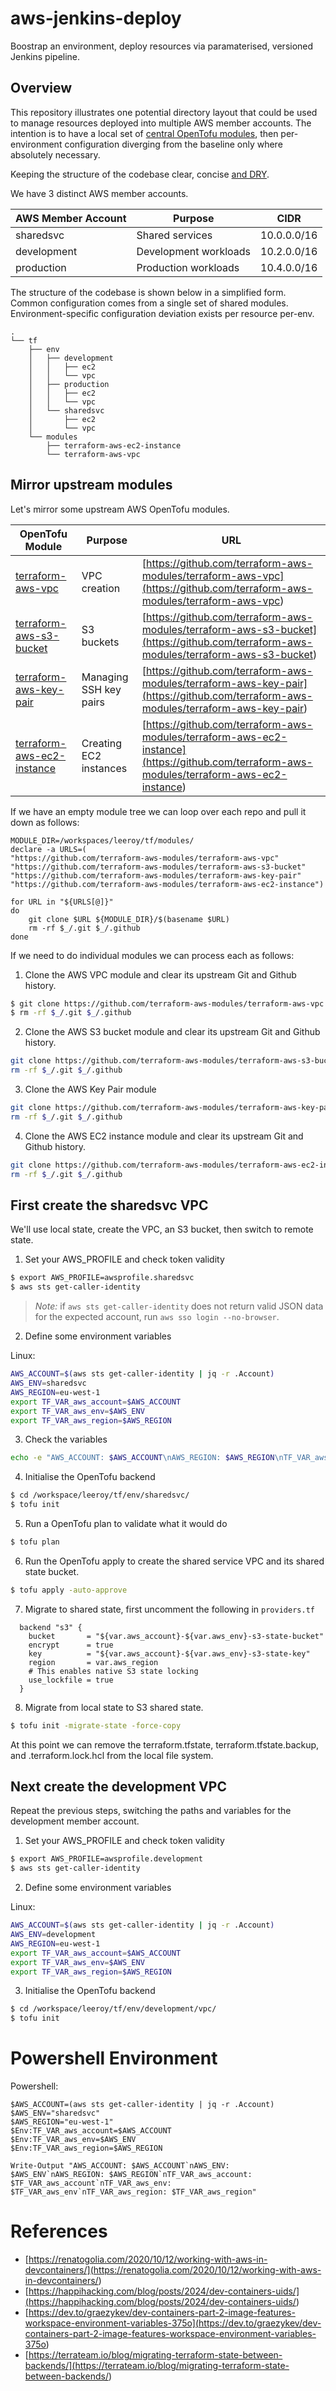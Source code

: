 # aws-jenkins-deploy
Boostrap an environment, deploy resources via paramaterised, versioned Jenkins pipeline.

## Overview
This repository illustrates one potential directory layout that could be used to manage resources deployed into multiple AWS member accounts. The intention is to have a local set of [central OpenTofu modules](<https://github.com/terraform-aws-modules>), then per-environment configuration diverging from the baseline only where absolutely necessary. 

Keeping the structure of the codebase clear, concise [and DRY](<https://en.wikipedia.org/wiki/Don%27t_repeat_yourself>).

We have 3 distinct AWS member accounts.

| AWS Member Account | Purpose               | CIDR        |
| ---                | ---                   | ---         |
| sharedsvc          | Shared services       | 10.0.0.0/16 |
| development        | Development workloads | 10.2.0.0/16 |
| production         | Production workloads  | 10.4.0.0/16 |

The structure of the codebase is shown below in a simplified form. Common configuration comes from a single set of shared modules. Environment-specific configuration deviation exists per resource per-env. 

```
.
└── tf
    ├── env
    │   ├── development
    │   │   ├── ec2
    │   │   └── vpc
    │   ├── production
    │   │   ├── ec2
    │   │   └── vpc
    │   └── sharedsvc
    │       ├── ec2
    │       └── vpc
    └── modules
        ├── terraform-aws-ec2-instance
        └── terraform-aws-vpc
```                

## Mirror upstream modules 

Let's mirror some upstream AWS OpenTofu modules.

| OpenTofu Module   | Purpose               | URL        |
| ---                | ---                   | ---         |
| [terraform-aws-vpc](<https://github.com/terraform-aws-modules/terraform-aws-vpc>) | VPC creation | [https://github.com/terraform-aws-modules/terraform-aws-vpc](<https://github.com/terraform-aws-modules/terraform-aws-vpc>) |
| [terraform-aws-s3-bucket](<https://github.com/terraform-aws-modules/terraform-aws-s3-bucket>)              | S3 buckets | [https://github.com/terraform-aws-modules/terraform-aws-s3-bucket](<https://github.com/terraform-aws-modules/terraform-aws-s3-bucket>) |
| [terraform-aws-key-pair](<https://github.com/terraform-aws-modules/terraform-aws-key-pair>) | Managing SSH key pairs  | [https://github.com/terraform-aws-modules/terraform-aws-key-pair](<https://github.com/terraform-aws-modules/terraform-aws-key-pair>) |
| [terraform-aws-ec2-instance](<https://github.com/terraform-aws-modules/terraform-aws-ec2-instance>)| Creating EC2 instances| [https://github.com/terraform-aws-modules/terraform-aws-ec2-instance](<https://github.com/terraform-aws-modules/terraform-aws-ec2-instance>)

If we have an empty module tree we can loop over each repo and pull it down as follows:

```
MODULE_DIR=/workspaces/leeroy/tf/modules/
declare -a URLS=(
"https://github.com/terraform-aws-modules/terraform-aws-vpc"
"https://github.com/terraform-aws-modules/terraform-aws-s3-bucket"
"https://github.com/terraform-aws-modules/terraform-aws-key-pair"
"https://github.com/terraform-aws-modules/terraform-aws-ec2-instance")

for URL in "${URLS[@]}"
do
    git clone $URL ${MODULE_DIR}/$(basename $URL)
    rm -rf $_/.git $_/.github
done
```

If we need to do individual modules we can process each as follows:

1. Clone the AWS VPC module and clear its upstream Git and Github history.
```bash
$ git clone https://github.com/terraform-aws-modules/terraform-aws-vpc /workspaces/leeroy/tf/modules/terraform-aws-vpc
$ rm -rf $_/.git $_/.github
```

2. Clone the AWS S3 bucket module and clear its upstream Git and Github history.
```bash
git clone https://github.com/terraform-aws-modules/terraform-aws-s3-bucket /workspaces/leeroy/tf/modules/terraform-aws-s3-bucket
rm -rf $_/.git $_/.github
```

3. Clone the AWS Key Pair module
```bash
git clone https://github.com/terraform-aws-modules/terraform-aws-key-pair /workspaces/leeroy/tf/modules/terraform-aws-key-pair
rm -rf $_/.git $_/.github
```

4. Clone the AWS EC2 instance module and clear its upstream Git and Github history.
```bash
git clone https://github.com/terraform-aws-modules/terraform-aws-ec2-instance /workspaces/leeroy/tf/modules/terraform-aws-ec2-instance
rm -rf $_/.git $_/.github
```

## First create the sharedsvc VPC

We'll use local state, create the VPC, an S3 bucket, then switch to remote state.

1. Set your AWS_PROFILE and check token validity

```bash
$ export AWS_PROFILE=awsprofile.sharedsvc
$ aws sts get-caller-identity
```

> *Note:* if `aws sts get-caller-identity` does not return valid JSON data for the expected account, run `aws sso login --no-browser`.

2. Define some environment variables

Linux:
```bash
AWS_ACCOUNT=$(aws sts get-caller-identity | jq -r .Account)
AWS_ENV=sharedsvc
AWS_REGION=eu-west-1
export TF_VAR_aws_account=$AWS_ACCOUNT
export TF_VAR_aws_env=$AWS_ENV
export TF_VAR_aws_region=$AWS_REGION
```

3. Check the variables

```bash
echo -e "AWS_ACCOUNT: $AWS_ACCOUNT\nAWS_REGION: $AWS_REGION\nTF_VAR_aws_account: $TF_VAR_aws_account\nTF_VAR_aws_region: $TF_VAR_aws_region\n"
```

4. Initialise the OpenTofu backend

```bash
$ cd /workspace/leeroy/tf/env/sharedsvc/
$ tofu init
```

5. Run a OpenTofu plan to validate what it would do

```bash
$ tofu plan
```

6. Run the OpenTofu apply to create the shared service VPC and its shared state bucket.

```bash
$ tofu apply -auto-approve
```

7. Migrate to shared state, first uncomment the following in `providers.tf`

```hcl
  backend "s3" {
    bucket       = "${var.aws_account}-${var.aws_env}-s3-state-bucket"
    encrypt      = true
    key          = "${var.aws_account}-${var.aws_env}-s3-state-key"
    region       = var.aws_region
    # This enables native S3 state locking
    use_lockfile = true
  }
```

8. Migrate from local state to S3 shared state.

```bash
$ tofu init -migrate-state -force-copy
```

At this point we can remove the terraform.tfstate, terraform.tfstate.backup, and .terraform.lock.hcl from the local file system. 

## Next create the development VPC

Repeat the previous steps, switching the paths and variables for the development member account.

1. Set your AWS_PROFILE and check token validity

```bash
$ export AWS_PROFILE=awsprofile.development
$ aws sts get-caller-identity
```

2. Define some environment variables

Linux:
```bash
AWS_ACCOUNT=$(aws sts get-caller-identity | jq -r .Account)
AWS_ENV=development
AWS_REGION=eu-west-1
export TF_VAR_aws_account=$AWS_ACCOUNT
export TF_VAR_aws_env=$AWS_ENV
export TF_VAR_aws_region=$AWS_REGION
```

3. Initialise the OpenTofu backend

```bash
$ cd /workspace/leeroy/tf/env/development/vpc/
$ tofu init
```


# Powershell Environment

Powershell:
```pwsh
$AWS_ACCOUNT=(aws sts get-caller-identity | jq -r .Account)
$AWS_ENV="sharedsvc"
$AWS_REGION="eu-west-1"
$Env:TF_VAR_aws_account=$AWS_ACCOUNT
$Env:TF_VAR_aws_env=$AWS_ENV
$Env:TF_VAR_aws_region=$AWS_REGION
```

```pwsh
Write-Output "AWS_ACCOUNT: $AWS_ACCOUNT`nAWS_ENV: $AWS_ENV`nAWS_REGION: $AWS_REGION`nTF_VAR_aws_account: $TF_VAR_aws_account`nTF_VAR_aws_env: $TF_VAR_aws_env`nTF_VAR_aws_region: $TF_VAR_aws_region"
```

# References
- [https://renatogolia.com/2020/10/12/working-with-aws-in-devcontainers/](<https://renatogolia.com/2020/10/12/working-with-aws-in-devcontainers/>)
- [https://happihacking.com/blog/posts/2024/dev-containers-uids/](<https://happihacking.com/blog/posts/2024/dev-containers-uids/>)
- [https://dev.to/graezykev/dev-containers-part-2-image-features-workspace-environment-variables-375o](<https://dev.to/graezykev/dev-containers-part-2-image-features-workspace-environment-variables-375o>)
- [https://terrateam.io/blog/migrating-terraform-state-between-backends/](<https://terrateam.io/blog/migrating-terraform-state-between-backends/>)
